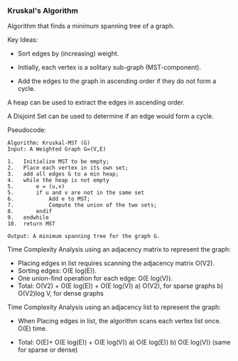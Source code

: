 ### Kruskal's Algorithm

Algorithm that finds a minimum spanning tree of a graph.

Key Ideas:

- Sort edges by (increasing) weight.

- Initially, each vertex is a solitary sub-graph (MST-component).

- Add the edges to the graph in ascending order if they do not form a cycle.

A heap can be used to extract the edges in ascending order.

A Disjoint Set can be used to determine if an edge would form a cycle.

Pseudocode:

```
Algorithm: Kruskal-MST (G)
Input: A Weighted Graph G=(V,E)

1.   Initialize MST to be empty;
2.   Place each vertex in its own set;
3.   add all edges G to a min heap;
4.   while the heap is not empty
5.       e = (u,v)
5.       if u and v are not in the same set
6.           Add e to MST;
7.           Compute the union of the two sets;
8.       endif
9.   endwhile
10.  return MST

Output: A minimum spanning tree for the graph G.
```

Time Complexity Analysis using an adjacency matrix to represent the graph:

- Placing edges in list requires scanning the adjacency matrix O(V2).
- Sorting edges: O(E log(E)).
- One union-find operation for each edge: O(E log(V)).
- Total: O(V2) + O(E log(E)) + O(E log(V))
  a) O(V2), for sparse graphs
  b) O(V2)log V, for dense graphs

Time Complexity Analysis using an adjacency list to represent the graph:

- When Placing edges in list, the algorithm scans each vertex list once. O(E) time.

- Total: O(E)+ O(E log(E)) + O(E log(V))
  a) O(E log(E))
  b) O(E log(V)) (same for sparse or dense)
